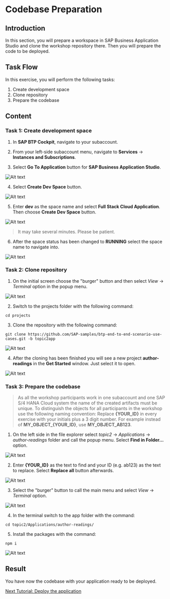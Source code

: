 # Codebase Preparation

## Introduction 

In this section, you will prepare a workspace in SAP Business Application Studio and clone the workshop repository there. Then you will prepare the code to be deployed.

## Task Flow  

In this exercise, you will perform the following tasks:

1. Create development space
2. Clone repository
3. Prepare the codebase

## Content

### Task 1: Create development space

1. In **SAP BTP Cockpit**, navigate to your subaccount.

2. From your left-side subaccount menu, navigate to **Services** &rarr; **Instances and Subscriptions**.

3. Select **Go To Application** button for **SAP Business Application Studio**.

  ![Alt text](img/0010-open-bas.png) 

4. Select **Create Dev Space** button.

  ![Alt text](img/0020-create-dev-space.png) 

5. Enter **dev** as the space name and select **Full Stack Cloud Application**. Then choose **Create Dev Space** button.

  ![Alt text](img/0030-create-dev-space.png)

> It may take several minutes. Please be patient.

6. After the space status has been changed to **RUNNING** select the space name to navigate into.
 
  ![Alt text](img/0040-dev-space-running.png) 

### Task 2: Clone repository

1. On the initial screen choose the "burger" button and then select *View* &rarr; *Terminal* option in the popup menu.

  ![Alt text](img/0050-open-terminal.png) 

2. Switch to the projects folder with the following command:

~~~cli
cd projects
~~~

3. Clone the repository with the following command:

  ```url
  git clone https://github.com/SAP-samples/btp-end-to-end-scenario-use-cases.git -b topic2app
  ```

  ![Alt text](img/0060-git-clone-url.png) 

4. After the cloning has been finished you will see a new project **author-readings** in the **Get Started** window. Just select it to open.

  ![Alt text](img/0070-open-project.png) 

### Task 3: Prepare the codebase

> As all the workshop participants work in one subaccount and one SAP S/4 HANA Cloud system the name of the created artifacts must be unique. To distinguish the objects for all participants in the workshop use the following naming convention: Replace **{YOUR_ID}** in every exercise with your initials plus a 3 digit number. For example instead of **MY_OBJECT_{YOUR_ID}**, use **MY_OBJECT_AB123**. 

1. On the left side in the file explorer select *topic2* &rarr; *Applications* &rarr; *author-readings* folder and call the popup menu. Select **Find in Folder...** option.

  ![Alt text](img/0080-find-in-folder.png) 

2. Enter **{YOUR_ID}** as the text to find and your ID (e.g. ab123) as the text to replace. Select **Replace all** button afterwards.

  ![Alt text](img/0090-replace-id.png) 

3. Select the "burger" button to call the main menu and select *View* &rarr; *Terminal* option.

  ![Alt text](img/0100-view-terminal.png) 

4. In the terminal switch to the app folder with the command:

  ```cli
  cd topic2/Applications/author-readings/
  ```

5. Install the packages with the command:

  ```cli
  npm i
  ```

  ![Alt text](img/0110-npm-install.png)

## Result

You have now the codebase with your application ready to be deployed.

[Next Tutorial: Deploy the application](./deploy.md)

